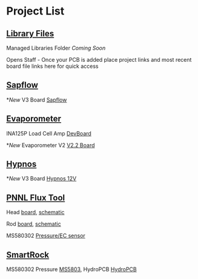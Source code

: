 # Project List
## [Library Files](https://github.com/OPEnSLab-OSU/PCB/tree/master/OPEnS_Library)
Managed Libraries Folder *Coming Soon*

Opens Staff - Once your PCB is added place project links and most recent board file links here for quick access 
<!-- Copy an existing entry and add your project links directly below this comment -->
## [Sapflow](https://github.com/OPEnSLab-OSU/OPEnS-Lab-Home/wiki/Sap-Flow-Meter)

**New* V3 Board [Sapflow](https://github.com/OPEnSLab-OSU/PCB/tree/master/Sapflow)

## [Evaporometer](https://github.com/OPEnSLab-OSU/OPEnS-Lab-Home/wiki/Evaporometer)

INA125P Load Cell Amp [DevBoard](https://github.com/OPEnSLab-OSU/PCB/tree/master/Evaporometer_Lite/INA125P)

**New* Evaporometer V2 [V2.2 Board](https://github.com/OPEnSLab-OSU/PCB/tree/master/Evaporometer_Lite)

## [Hypnos](https://github.com/OPEnSLab-OSU/OPEnS-Hypnos)

**New* V3 Board [Hypnos 12V](https://github.com/OPEnSLab-OSU/PCB/tree/master/Hypnos)

## [PNNL Flux Tool](https://github.com/OPEnSLab-OSU/PNNLFluxV1)

Head [board](https://github.com/OPEnSLab-OSU/PCB/blob/master/PNNLFlux/Head-Board/head-board.brd),
[schematic](https://github.com/OPEnSLab-OSU/PCB/blob/master/PNNLFlux/Head-Board/head-board.sch)

Rod [board](https://github.com/OPEnSLab-OSU/PCB/blob/master/PNNLFlux/Rod-Board/rod-board.brd),
[schematic](https://github.com/OPEnSLab-OSU/PCB/blob/master/PNNLFlux/Rod-Board/rod-board.sch)

MS580302 [Pressure/EC sensor](https://github.com/OPEnSLab-OSU/PCB/tree/master/PNNLFlux/MS5803-02BA)

## [SmartRock](https://github.com/OPEnSLab-OSU/SmartRock)

MS580302 Pressure [MS5803](https://github.com/OPEnSLab-OSU/PCB/tree/master/SmartRock/MS5803), 
HydroPCB [HydroPCB](https://github.com/OPEnSLab-OSU/PCB/tree/master/SmartRock/HydroPCB)
